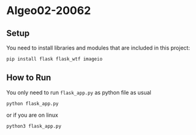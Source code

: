 # Algeo02-20062

## Setup
You need to install libraries and modules that are included in this project:
```
pip install flask flask_wtf imageio
```

## How to Run
You only need to run `flask_app.py` as python file as usual
```
python flask_app.py
```
or if you are on linux
```
python3 flask_app.py
```